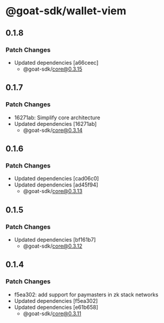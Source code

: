 # @goat-sdk/wallet-viem

## 0.1.8

### Patch Changes

- Updated dependencies [a66ceec]
  - @goat-sdk/core@0.3.15

## 0.1.7

### Patch Changes

- 16271ab: Simplify core architecture
- Updated dependencies [16271ab]
  - @goat-sdk/core@0.3.14

## 0.1.6

### Patch Changes

- Updated dependencies [cad06c0]
- Updated dependencies [ad45f94]
  - @goat-sdk/core@0.3.13

## 0.1.5

### Patch Changes

- Updated dependencies [bf161b7]
  - @goat-sdk/core@0.3.12

## 0.1.4

### Patch Changes

- f5ea302: add support for paymasters in zk stack networks
- Updated dependencies [f5ea302]
- Updated dependencies [e61b658]
  - @goat-sdk/core@0.3.11
